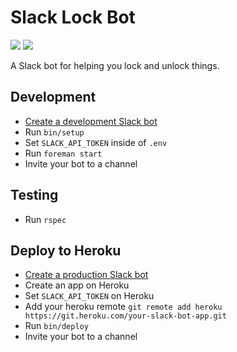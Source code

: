 # Slack Lock Bot

[![](https://circleci.com/gh/Wootric/slack-lock-bot/tree/master.svg?style=shield)](https://circleci.com/gh/Wootric/slack-lock-bot/tree/master) ![](https://img.shields.io/badge/license-mit-brightgreen.svg)

A Slack bot for helping you lock and unlock things.

## Development

- [Create a development Slack bot](http://slack.com/services/new/bot)
- Run `bin/setup`
- Set `SLACK_API_TOKEN` inside of `.env`
- Run `foreman start`
- Invite your bot to a channel

## Testing

- Run `rspec`

## Deploy to Heroku

- [Create a production Slack bot](http://slack.com/services/new/bot)
- Create an app on Heroku
- Set `SLACK_API_TOKEN` on Heroku
- Add your heroku remote `git remote add heroku https://git.heroku.com/your-slack-bot-app.git`
- Run `bin/deploy`
- Invite your bot to a channel
